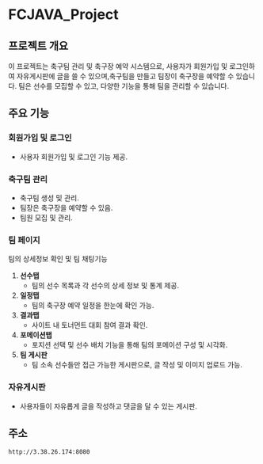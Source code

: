 # FCJAVA_Project

## 프로젝트 개요
이 프로젝트는 축구팀 관리 및 축구장 예약 시스템으로, 사용자가 회원가입 및 로그인하여 자유게시판에 글을 쓸 수 있으며,축구팀을 만들고 팀장이 축구장을 예약할 수 있습니다. 팀은 선수를 모집할 수 있고, 다양한 기능을 통해 팀을 관리할 수 있습니다.

## 주요 기능
### 회원가입 및 로그인
- 사용자 회원가입 및 로그인 기능 제공.
### 축구팀 관리
- 축구팀 생성 및 관리.
- 팀장은 축구장을 예약할 수 있음.
- 팀원 모집 및 관리.
### 팀 페이지
팀의 상세정보 확인 및 팀 채팅기능
1. **선수탭**
    - 팀의 선수 목록과 각 선수의 상세 정보 및 통계 제공.
2. **일정탭**
    - 팀의 축구장 예약 일정을 한눈에 확인 가능.
3. **결과탭**
    - 사이트 내 토너먼트 대회 참여 결과 확인.
4. **포메이션탭**
    - 포지션 선택 및 선수 배치 기능을 통해 팀의 포메이션 구성 및 시각화.
5. **팀 게시판**
    - 팀 소속 선수들만 접근 가능한 게시판으로, 글 작성 및 이미지 업로드 가능.
### 자유게시판
- 사용자들이 자유롭게 글을 작성하고 댓글을 달 수 있는 게시판.

## 주소
`http://3.38.26.174:8080`
